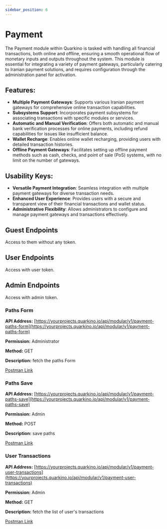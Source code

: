 ```yaml
---
sidebar_position: 6
---
```


# Payment
The Payment module within Quarkino is tasked with handling all financial transactions, both online and offline, ensuring a smooth operational flow of monetary inputs and outputs throughout the system. This module is essential for integrating a variety of payment gateways, particularly catering to Iranian payment solutions, and requires configuration through the administration panel for activation.

## Features:

- **Multiple Payment Gateways**: Supports various Iranian payment gateways for comprehensive online transaction capabilities.
- **Subsystems Support**: Incorporates payment subsystems for associating transactions with specific modules or services.
- **Automatic and Manual Verification**: Offers both automatic and manual bank verification processes for online payments, including refund capabilities for issues like insufficient balance.
- **Wallet Recharge**: Enables online wallet recharging, providing users with detailed transaction histories.
- **Offline Payment Gateways**: Facilitates setting up offline payment methods such as cash, checks, and point of sale (PoS) systems, with no limit on the number of gateways.

## Usability Keys:

- **Versatile Payment Integration**: Seamless integration with multiple payment gateways for diverse transaction needs.
- **Enhanced User Experience**: Provides users with a secure and transparent view of their financial transactions and wallet status.
- **Administrative Flexibility**: Allows administrators to configure and manage payment gateways and transactions effectively.

## **Guest Endpoints**

Access to them without any token.

## **User Endpoints**

Access with user token.

## **Admin Endpoints**

Access with admin token.

### **Paths Form**

**API Address:** [https://yourprojects.quarkino.io/api/modular/v1/payment-paths-form](https://yourprojects.quarkino.io/api/modular/v1/payment-paths-form)

**Permission:** Administrator

**Method:** GET

**Description:** fetch the paths Form

[Postman Link](https://google.com/)

### **Paths Save**

**API Address:** [https://yourprojects.quarkino.io/api/modular/v1/payment-paths-save](https://yourprojects.quarkino.io/api/modular/v1/payment-paths-save)

**Permission:** Admin

**Method:** POST

**Description:** save paths

[Postman Link](https://google.com/)

### **User Transactions**

**API Address:** [https://yourprojects.quarkino.io/api/modular/v1/payment-user-transactions](https://yourprojects.quarkino.io/api/modular/v1/payment-user-transactions)

**Permission:** Admin

**Method:** GET

**Description:** fetch the list of user's transactions

[Postman Link](https://google.com/)
